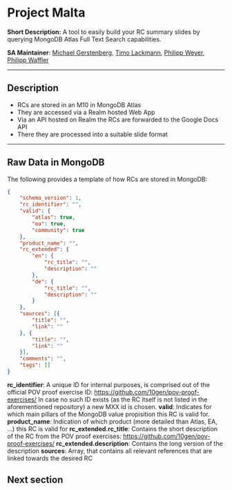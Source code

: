 # Project Malta

__Short Description:__ A tool to easily build your RC summary slides by querying MongoDB Atlas Full Text Search capabilities.

__SA Maintainer__: [Michael Gerstenberg](mailto:michael.gerstenberg@mongodb.com), [Timo Lackmann](mailto:timo.lackmann@mongodb.com), [Philipp Weyer](mailto:philipp.weyer@mongodb.com), [Philipp Waffler](mailto:philipp.waffler@mongodb.com) <br/>

---
## Description
- RCs are stored in an M10 in MongoDB Atlas
- They are accessed via a Realm hosted Web App
- Via an API hosted on Realm the RCs are forwarded to the Google Docs API
- There they are processed into a suitable slide format

---
## Raw Data in MongoDB
The following provides a template of how RCs are stored in MongoDB:
```JSON
{
    "schema_version": 1,
    "rc_identifier": "",
    "valid": {
        "atlas": true,
        "ea": true,
        "community": true
    },
    "product_name": "",
    "rc_extended": {
        "en": {
            "rc_title": "",
            "description": ""
        },
        "de": {
            "rc_title": "",
            "description": ""
        }
    },
    "sources": [{
        "title": "",
        "link": ""
    }, {
        "title": "",
        "link": ""
    }],
    "comments": "",
    "tags": []
}
```
**rc_identifier**: A unique ID for internal purposes, is comprised out of the official POV proof exercise ID: https://github.com/10gen/pov-proof-exercises/ In case no such ID exists (as the RC itself is not listed in the aforementioned repository) a new MXX id is chosen.
**valid**: Indicates for which main pillars of the MongoDB value propisition this RC is valid for.
**product_name**: Indication of which product (more detailed than Atlas, EA, ...) this RC is valid for
**rc_extended.rc_title**: Contains the short description of the RC from the POV proof exercises: https://github.com/10gen/pov-proof-exercises/
**rc_extended.description**: Contains the long version of the description
**sources**: Array, that contains all relevant references that are linked towards the desired RC

## Next section
